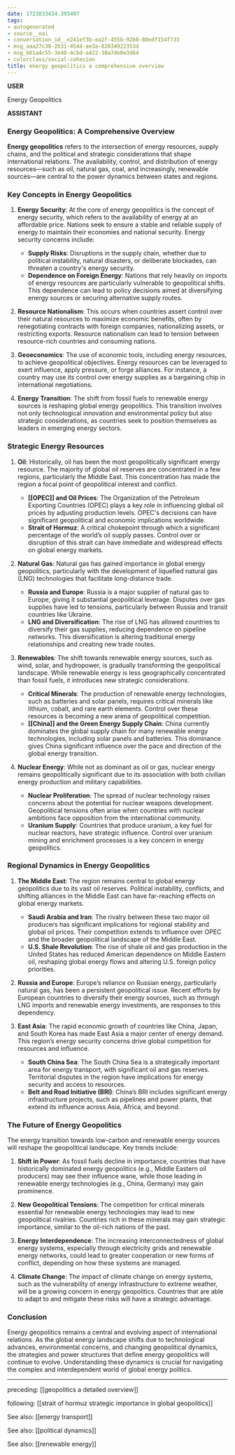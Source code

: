 ```yaml
---
date: 1723833434.393497
tags:
- autogenerated
- source__oai
- conversation_id__e241ef3b-ea2f-455b-92b0-80edf154f733
- msg_aaa27c38-2b31-4544-ae3a-82034922353d
- msg_b61a4c55-3e48-4cbd-a422-38a7de0e3d64
- colorclass/social-cohesion
title: energy geopolitics a comprehensive overview
---
```


**USER**

Energy Geopolitics


**ASSISTANT**

### Energy Geopolitics: A Comprehensive Overview

**Energy geopolitics** refers to the intersection of energy resources, supply chains, and the political and strategic considerations that shape international relations. The availability, control, and distribution of energy resources—such as oil, natural gas, coal, and increasingly, renewable sources—are central to the power dynamics between states and regions.

### Key Concepts in Energy Geopolitics

1. **Energy Security**: At the core of energy geopolitics is the concept of energy security, which refers to the availability of energy at an affordable price. Nations seek to ensure a stable and reliable supply of energy to maintain their economies and national security. Energy security concerns include:

   - **Supply Risks**: Disruptions in the supply chain, whether due to political instability, natural disasters, or deliberate blockades, can threaten a country's energy security.
   - **Dependence on Foreign Energy**: Nations that rely heavily on imports of energy resources are particularly vulnerable to geopolitical shifts. This dependence can lead to policy decisions aimed at diversifying energy sources or securing alternative supply routes.

2. **Resource Nationalism**: This occurs when countries assert control over their natural resources to maximize economic benefits, often by renegotiating contracts with foreign companies, nationalizing assets, or restricting exports. Resource nationalism can lead to tension between resource-rich countries and consuming nations.

3. **Geoeconomics**: The use of economic tools, including energy resources, to achieve geopolitical objectives. Energy resources can be leveraged to exert influence, apply pressure, or forge alliances. For instance, a country may use its control over energy supplies as a bargaining chip in international negotiations.

4. **Energy Transition**: The shift from fossil fuels to renewable energy sources is reshaping global energy geopolitics. This transition involves not only technological innovation and environmental policy but also strategic considerations, as countries seek to position themselves as leaders in emerging energy sectors.

### Strategic Energy Resources

1. **Oil**: Historically, oil has been the most geopolitically significant energy resource. The majority of global oil reserves are concentrated in a few regions, particularly the Middle East. This concentration has made the region a focal point of geopolitical interest and conflict.

   - **[[OPEC]] and Oil Prices**: The Organization of the Petroleum Exporting Countries (OPEC) plays a key role in influencing global oil prices by adjusting production levels. OPEC's decisions can have significant geopolitical and economic implications worldwide.
   - **Strait of Hormuz**: A critical chokepoint through which a significant percentage of the world’s oil supply passes. Control over or disruption of this strait can have immediate and widespread effects on global energy markets.

2. **Natural Gas**: Natural gas has gained importance in global energy geopolitics, particularly with the development of liquefied natural gas (LNG) technologies that facilitate long-distance trade.

   - **Russia and Europe**: Russia is a major supplier of natural gas to Europe, giving it substantial geopolitical leverage. Disputes over gas supplies have led to tensions, particularly between Russia and transit countries like Ukraine.
   - **LNG and Diversification**: The rise of LNG has allowed countries to diversify their gas supplies, reducing dependence on pipeline networks. This diversification is altering traditional energy relationships and creating new trade routes.

3. **Renewables**: The shift towards renewable energy sources, such as wind, solar, and hydropower, is gradually transforming the geopolitical landscape. While renewable energy is less geographically concentrated than fossil fuels, it introduces new strategic considerations.

   - **Critical Minerals**: The production of renewable energy technologies, such as batteries and solar panels, requires critical minerals like lithium, cobalt, and rare earth elements. Control over these resources is becoming a new arena of geopolitical competition.
   - **[[China]] and the Green Energy Supply Chain**: China currently dominates the global supply chain for many renewable energy technologies, including solar panels and batteries. This dominance gives China significant influence over the pace and direction of the global energy transition.

4. **Nuclear Energy**: While not as dominant as oil or gas, nuclear energy remains geopolitically significant due to its association with both civilian energy production and military capabilities.

   - **Nuclear Proliferation**: The spread of nuclear technology raises concerns about the potential for nuclear weapons development. Geopolitical tensions often arise when countries with nuclear ambitions face opposition from the international community.
   - **Uranium Supply**: Countries that produce uranium, a key fuel for nuclear reactors, have strategic influence. Control over uranium mining and enrichment processes is a key concern in energy geopolitics.

### Regional Dynamics in Energy Geopolitics

1. **The Middle East**: The region remains central to global energy geopolitics due to its vast oil reserves. Political instability, conflicts, and shifting alliances in the Middle East can have far-reaching effects on global energy markets.

   - **Saudi Arabia and Iran**: The rivalry between these two major oil producers has significant implications for regional stability and global oil prices. Their competition extends to influence over OPEC and the broader geopolitical landscape of the Middle East.
   - **U.S. Shale Revolution**: The rise of shale oil and gas production in the United States has reduced American dependence on Middle Eastern oil, reshaping global energy flows and altering U.S. foreign policy priorities.

2. **Russia and Europe**: Europe’s reliance on Russian energy, particularly natural gas, has been a persistent geopolitical issue. Recent efforts by European countries to diversify their energy sources, such as through LNG imports and renewable energy investments, are responses to this dependency.

3. **East Asia**: The rapid economic growth of countries like China, Japan, and South Korea has made East Asia a major center of energy demand. This region’s energy security concerns drive global competition for resources and influence.

   - **South China Sea**: The South China Sea is a strategically important area for energy transport, with significant oil and gas reserves. Territorial disputes in the region have implications for energy security and access to resources.
   - **Belt and Road Initiative (BRI)**: China’s BRI includes significant energy infrastructure projects, such as pipelines and power plants, that extend its influence across Asia, Africa, and beyond.

### The Future of Energy Geopolitics

The energy transition towards low-carbon and renewable energy sources will reshape the geopolitical landscape. Key trends include:

1. **Shift in Power**: As fossil fuels decline in importance, countries that have historically dominated energy geopolitics (e.g., Middle Eastern oil producers) may see their influence wane, while those leading in renewable energy technologies (e.g., China, Germany) may gain prominence.

2. **New Geopolitical Tensions**: The competition for critical minerals essential for renewable energy technologies may lead to new geopolitical rivalries. Countries rich in these minerals may gain strategic importance, similar to the oil-rich nations of the past.

3. **Energy Interdependence**: The increasing interconnectedness of global energy systems, especially through electricity grids and renewable energy networks, could lead to greater cooperation or new forms of conflict, depending on how these systems are managed.

4. **Climate Change**: The impact of climate change on energy systems, such as the vulnerability of energy infrastructure to extreme weather, will be a growing concern in energy geopolitics. Countries that are able to adapt to and mitigate these risks will have a strategic advantage.

### Conclusion

Energy geopolitics remains a central and evolving aspect of international relations. As the global energy landscape shifts due to technological advances, environmental concerns, and changing geopolitical dynamics, the strategies and power structures that define energy geopolitics will continue to evolve. Understanding these dynamics is crucial for navigating the complex and interdependent world of global energy politics.


---

preceding: [[geopolitics a detailed overview]]  


following: [[strait of hormuz strategic importance in global geopolitics]]

See also: [[energy transport]]


See also: [[political dynamics]]


See also: [[renewable energy]]